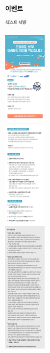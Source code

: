 ## 이벤트
	
###### 테스트 내용

![alt img](https://raw.githubusercontent.com/aijinet/doctor-contents/master/contents/201909/190903/samsung_event.jpg)
